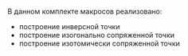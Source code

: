 В данном комплекте макросов реализовано:

- построение инверсной точки
- построение изогонально сопряженной точки
- построение изотомически сопряженной точки 

